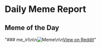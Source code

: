 # Daily Meme Report

## Meme of the Day
"### me_irl\n\n![Meme](https://i.redd.it/6uvf2nw593fe1.png)\n\n[View on Reddit](https://redd.it/1i9hepm)"
